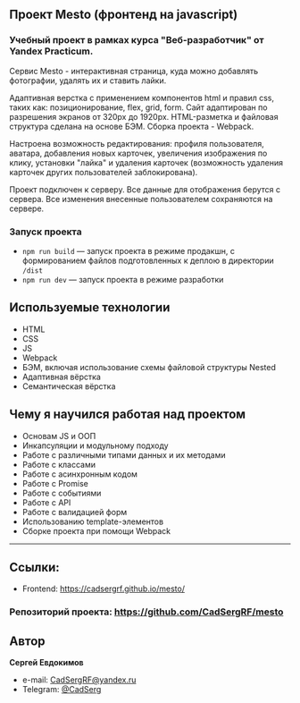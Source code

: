 
## Проект Mesto (фронтенд на javascript)

### Учебный проект в рамках курса "Веб-разработчик" от Yandex Practicum.

Сервис Mesto - интерактивная страница, куда можно добавлять фотографии, удалять их и ставить лайки.

Адаптивная верстка с применением компонентов html и правил css, таких как: позиционирование, flex, grid, form.
Сайт адаптирован по разрешения экранов от 320px до 1920px.
HTML-разметка и файловая структура сделана на основе БЭМ.
Сборка проекта - Webpack.

Настроена возможность редактирования: профиля пользователя, аватара, добавления новых карточек, увеличения изображения по клику, установки "лайка" и удаления карточек (возможность удаления карточек других пользователей заблокирована).

Проект подключен к серверу. Все данные для отображения берутся с сервера. Все изменения внесенные пользователем сохраняются на сервере.

### Запуск проекта

- `npm run build` — запуск проекта в режиме продакшн, с формированием файлов подготовленных к деплою в директории `/dist`
- `npm run dev` — запуск проекта в режиме разработки

## Используемые технологии

- HTML
- CSS
- JS
- Webpack
- БЭМ, включая использование схемы файловой структуры Nested
- Адаптивная вёрстка
- Семантическая вёрстка

## Чему я научился работая над проектом

- Основам JS и ООП
- Инкапсуляции и модульному подходу
- Работе с различными типами данных и их методами
- Работе с классами
- Работе с асинхронным кодом
- Работе с Promise
- Работе с событиями
- Работе с API
- Работе с валидацией форм
- Использованию template-элементов
- Сборке проекта при помощи Webpack

---
## Ссылки:
- Frontend: https://cadsergrf.github.io/mesto/
### Репозиторий проекта: https://github.com/CadSergRF/mesto

## Автор

**Сергей Евдокимов**

- e-mail: [CadSergRF@yandex.ru](mailto:CadSergRF@yandex.ru)
- Telegram: [@CadSerg](https://t.me/CadSerg)
